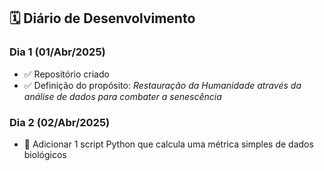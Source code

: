 ## 🗓 Diário de Desenvolvimento

### Dia 1 (01/Abr/2025)
- ✅ Repositório criado
- ✅ Definição do propósito: *Restauração da Humanidade através da análise de dados para combater a senescência*

### Dia 2 (02/Abr/2025)
- 🔄 Adicionar 1 script Python que calcula uma métrica simples de dados biológicos

